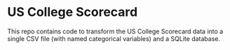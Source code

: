 # US College Scorecard

This repo contains code to transform the US College Scorecard data into a single CSV file (with named categorical variables) and a SQLite database.